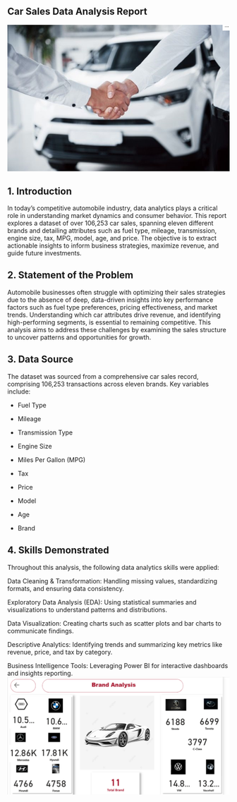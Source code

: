 ## Car Sales Data Analysis Report
![](Coverpage.png)

## 1. Introduction
In today’s competitive automobile industry, data analytics plays a critical role in understanding market dynamics and consumer behavior. This report explores a dataset of over 106,253 car sales, spanning eleven different brands and detailing attributes such as fuel type, mileage, transmission, engine size, tax, MPG, model, age, and price. The objective is to extract actionable insights to inform business strategies, maximize revenue, and guide future investments.

## 2. Statement of the Problem

Automobile businesses often struggle with optimizing their sales strategies due to the absence of deep, data-driven insights into key performance factors such as fuel type preferences, pricing effectiveness, and market trends. Understanding which car attributes drive revenue, and identifying high-performing segments, is essential to remaining competitive. This analysis aims to address these challenges by examining the sales structure to uncover patterns and opportunities for growth.

## 3. Data Source
The dataset was sourced from a comprehensive car sales record, comprising 106,253 transactions across eleven brands. Key variables include:

- Fuel Type

- Mileage

- Transmission Type

- Engine Size

- Miles Per Gallon (MPG)

- Tax

- Price

- Model

- Age

- Brand

## 4. Skills Demonstrated
Throughout this analysis, the following data analytics skills were applied:

Data Cleaning & Transformation: Handling missing values, standardizing formats, and ensuring data consistency.

Exploratory Data Analysis (EDA): Using statistical summaries and visualizations to understand patterns and distributions.

Data Visualization: Creating charts such as scatter plots and bar charts to communicate findings.

Descriptive Analytics: Identifying trends and summarizing key metrics like revenue, price, and tax by category.

Business Intelligence Tools: Leveraging Power BI for interactive dashboards and insights reporting.
![](Overview.png)
